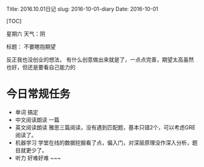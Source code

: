 Title: 2016.10.01日记
slug: 2016-10-01-diary
Date: 2016-10-01

[TOC]

星期六 天气：阴

标题： 不要瞎抱期望

反正我也没创业的想法， 有什么创意做出来就是了，一点点完善，期望太高虽然也好，但还是要看自己能力的

# 今日常规任务

- 单词 搞定
- 中文阅读朗读 一篇
- 英文阅读朗读 雅思三篇阅读，没有遇到匹配题，基本只错2个，可以考虑GRE阅读了。
- 机器学习 学堂在线的数据挖掘看了点，偏入门，对深层原理没作深入分析，题目就更少了。
- 听力 好难好难 ~~~



